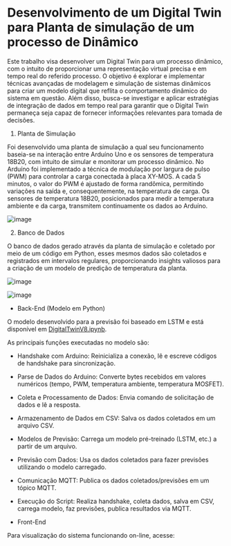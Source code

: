 # Desenvolvimento de um Digital Twin para Planta de simulação de um processo de Dinâmico

Este trabalho visa desenvolver um Digital Twin para um processo dinâmico, com o intuito de proporcionar uma representação virtual precisa e em tempo real do referido processo. O objetivo é explorar e implementar técnicas avançadas de modelagem e simulação de sistemas dinâmicos para criar um modelo digital que reflita o comportamento dinâmico do sistema em questão. Além disso, busca-se investigar e aplicar estratégias de integração de dados em tempo real para garantir que o Digital Twin permaneça seja capaz de fornecer informações relevantes para tomada de decisões.

1) Planta de Simulação

Foi desenvolvido uma planta de simulação a qual seu funcionamento baseia-se na interação entre Arduíno Uno e os sensores de temperatura 18B20, com intuito de simular e monitorar um processo dinâmico. No Arduíno foi implementado a técnica de modulação por largura de pulso (PWM) para controlar a carga conectada à placa XY-MOS. A cada 5 minutos, o valor do PWM é ajustado de forma randômica, permitindo variações na saída e, consequentemente, na temperatura de carga. Os sensores de temperatura 18B20, posicionados para medir a temperatura ambiente e da carga, transmitem continuamente os dados ao Arduíno.

 ![image](https://github.com/brnsmit/Digital_Twin_Dynamic_Process/assets/137723215/04baa52f-7e5e-471d-bf4e-b0cd18aac3e9)


2) Banco de Dados

O banco de dados gerado através da planta de simulação e coletado por meio de um código em Python, esses mesmos dados são coletados e registrados em intervalos regulares, proporcionando insights valiosos para a criação de um modelo de predição de temperatura da planta.

![image](https://github.com/brnsmit/Digital_Twin_Dynamic_Process/assets/137723215/fbad7413-4469-4d67-a561-2c6397164ba3)

![image](https://github.com/brnsmit/Digital_Twin_Dynamic_Process/assets/168189996/320aa0b5-37e4-4b0e-8cfc-1c7782d0f27f)

- Back-End (Modelo em Python)

O modelo desenvolvido para a previsão foi baseado em LSTM e está disponível em [DigitalTwinV8.ipynb](https://github.com/brnsmit/Digital_Twin_Dynamic_Process/blob/main/DigitalTwinV8.ipynb).

As principais funções executadas no modelo são:

- Handshake com Arduino: Reinicializa a conexão, lê e escreve códigos de handshake para sincronização.
- Parse de Dados do Arduino: Converte bytes recebidos em valores numéricos (tempo, PWM, temperatura ambiente, temperatura MOSFET).
- Coleta e Processamento de Dados: Envia comando de solicitação de dados e lê a resposta.
- Armazenamento de Dados em CSV: Salva os dados coletados em um arquivo CSV.
- Modelos de Previsão: Carrega um modelo pré-treinado (LSTM, etc.) a partir de um arquivo.
- Previsão com Dados: Usa os dados coletados para fazer previsões utilizando o modelo carregado.
- Comunicação MQTT: Publica os dados coletados/previsões em um tópico MQTT.
- Execução do Script: Realiza handshake, coleta dados, salva em CSV, carrega modelo, faz previsões, publica resultados via MQTT.

- Front-End

Para visualização do sistema funcionando on-line, acesse:

   
